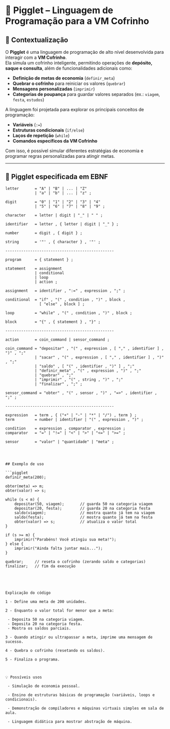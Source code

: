 # 🐷 Pigglet – Linguagem de Programação para a VM Cofrinho  

## 📌 Contextualização  

O **Pigglet** é uma linguagem de programação de alto nível desenvolvida para interagir com a **VM Cofrinho**.  
Ela simula um cofrinho inteligente, permitindo operações de **depósito, saque e consulta**, além de funcionalidades adicionais como:  

- **Definição de metas de economia** (`definir_meta`)  
- **Quebrar o cofrinho** para reiniciar os valores (`quebrar`)  
- **Mensagens personalizadas** (`imprimir`)  
- **Categorias de poupança** para guardar valores separados (ex.: `viagem`, `festa`, `estudos`)  

A linguagem foi projetada para explorar os principais conceitos de programação:  
- **Variáveis** (`:=`)  
- **Estruturas condicionais** (`if/else`)  
- **Laços de repetição** (`while`)  
- **Comandos específicos da VM Cofrinho**  

Com isso, é possível simular diferentes estratégias de economia e programar regras personalizadas para atingir metas.  

---

## 📜 Pigglet especificada em EBNF  

```ebnf
letter       = "A" | "B" | ... | "Z"
             | "a" | "b" | ... | "z" ;

digit        = "0" | "1" | "2" | "3" | "4"
             | "5" | "6" | "7" | "8" | "9" ;

character    = letter | digit | "_" | " " ;

identifier   = letter , { letter | digit | "_" } ;

number       = digit , { digit } ;

string       = '"' , { character } , '"' ;

------------------------------------------------

program      = { statement } ;

statement    = assignment
             | conditional
             | loop
             | action ;

assignment   = identifier , ":=" , expression , ";" ;

conditional  = "if" , "(" , condition , ")" , block ,
               [ "else" , block ] ;

loop         = "while" , "(" , condition , ")" , block ;

block        = "{" , { statement } , "}" ;

------------------------------------------------

action       = coin_command | sensor_command ;

coin_command = "depositar" , "(" , expression , [ "," , identifier ] , ")" , ";"
             | "sacar" , "(" , expression , [ "," , identifier ] , ")" , ";"
             | "saldo" , [ "(" , identifier , ")" ] , ";"
             | "definir_meta" , "(" , expression , ")" , ";"
             | "quebrar" , ";"
             | "imprimir" , "(" , string , ")" , ";"
             | "finalizar" , ";" ;

sensor_command = "obter" , "(" , sensor , ")" , "=>" , identifier , ";" ;

------------------------------------------------

expression   = term , { ("+" | "-" | "*" | "/") , term } ;
term         = number | identifier | "(" , expression , ")" ;

condition    = expression , comparator , expression ;
comparator   = "=" | "!=" | "<" | ">" | "<=" | ">=" ;

sensor       = "valor" | "quantidade" | "meta" ;




## Exemplo de uso  

```pigglet
definir_meta(200);

obter(meta) => m;
obter(valor) => s;

while (s < m) {
    depositar(50, viagem);       // guarda 50 na categoria viagem
    depositar(20, festa);        // guarda 20 na categoria festa
    saldo(viagem);               // mostra quanto já tem na viagem
    saldo(festa);                // mostra quanto já tem na festa
    obter(valor) => s;           // atualiza o valor total
}

if (s >= m) {
    imprimir("Parabéns! Você atingiu sua meta!");
} else {
    imprimir("Ainda falta juntar mais...");
}

quebrar;     // reseta o cofrinho (zerando saldo e categorias)
finalizar;   // fim da execução





Explicação do código

1 - Define uma meta de 200 unidades.

2 - Enquanto o valor total for menor que a meta:

 - Deposita 50 na categoria viagem.
 - Deposita 20 na categoria festa.
 - Mostra os saldos parciais.

3 - Quando atingir ou ultrapassar a meta, imprime uma mensagem de sucesso.

4 - Quebra o cofrinho (resetando os saldos).

5 - Finaliza o programa.



💡 Possíveis usos

 - Simulação de economia pessoal.

 - Ensino de estruturas básicas de programação (variáveis, loops e condicionais).

 - Demonstração de compiladores e máquinas virtuais simples em sala de aula.

 - Linguagem didática para mostrar abstração de máquina.